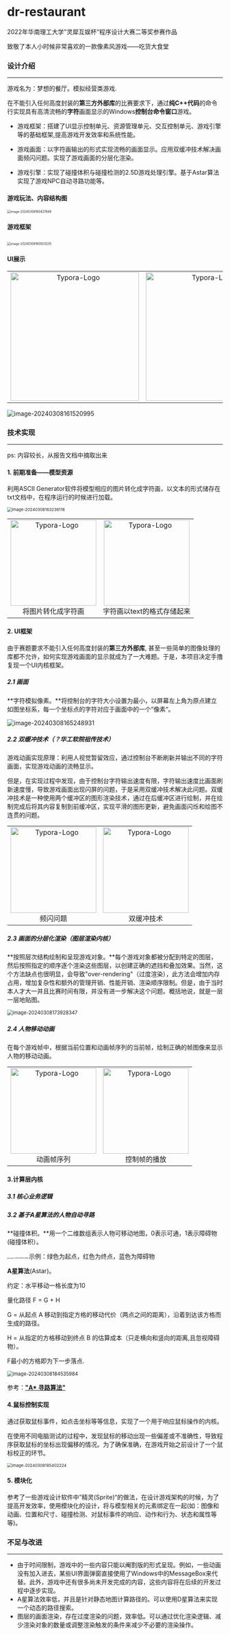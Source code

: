 # dr-restaurant
2022年华南理工大学"灵犀互娱杯“程序设计大赛二等奖参赛作品

致敬了本人小时候非常喜欢的一款像素风游戏——吃货大食堂

### 设计介绍

----

游戏名为：梦想的餐厅。模拟经营类游戏.

在不能引入任何高度封装的**第三方外部库**的比赛要求下，通过**纯C++代码**的命令行实现具有高清流畅的**字符**画面显示的Windows**控制台命令窗口**游戏。

-  游戏框架：搭建了UI显示控制单元、资源管理单元、交互控制单元、游戏引擎等的基础框架,提高游戏开发效率和系统性能。

- 游戏画面：以字符画输出的形式实现流畅的画面显示。应用双缓冲技术解决画面频闪问题。实现了游戏画面的分层化渲染。

- 游戏引擎：实现了碰撞体积与碰撞检测的2.5D游戏处理引擎。基于Astar算法实现了游戏NPC自动寻路功能等。

#### **游戏玩法、内容结构图**

<img src="assets/image-20240308160427648.png" alt="image-20240308160427648" style="zoom:50%;" />



#### **游戏框架**

​	<img src="assets/image-20240308160503235.png" alt="image-20240308160503235" style="zoom:50%;" />					

#### UI展示

<div><table frame=void>	<!--用了<div>进行封装-->
	<tr>
        <td><div><center>	<!--每个格子内是图片加标题-->
        	<img src="assets/image-20240308161451397.png"
                 alt="Typora-Logo"
                 height="300"/>	<!--高度设置-->
        </center></div></td>    
     	<td><div><center>	<!--第二张图片-->
    		<img src="assets/image-20240308161538964.png"
                 alt="Typora-Logo"
                 height="300"/>	
        </center></div></td>
	</tr>
</table></div>

<img src="assets/image-20240308161520995.png" alt="image-20240308161520995" style="zoom:100%;" />







### 技术实现

---

ps:	内容较长，从报告文档中摘取出来

#### 1. 前期准备——模型资源

利用ASCII Generator软件将模型相应的图片转化成字符画，以文本的形式储存在txt文档中，在程序运行的时候进行加载。

<img src="assets/image-20240308163236118.png" alt="image-20240308163236118" style="zoom:67%;" />

<div><table frame=void>	<!--用了<div>进行封装-->
	<tr>
        <td><div><center>	<!--每个格子内是图片加标题-->
        	<img src="assets/image-20240308163652940.png"
                 alt="Typora-Logo"
                 height="200"/>	<!--高度设置-->
        	<br>	<!--换行-->
        	将图片转化成字符画	<!--标题1-->
        </center></div></td>    
     	<td><div><center>	<!--第二张图片-->
    		<img src="assets/image-20240308164304803.png"
                 alt="Typora-Logo"
                 height="200"/>	
    		<br>
    		字符画以text的格式存储起来
        </center></div></td>
	</tr>
</table></div>





#### 2. UI框架

由于赛题要求不能引入任何高度封装的**第三方外部库**, 甚至一些简单的图像处理的库都不允许，如何实现游戏画面的显示就成为了一大难题。于是，本项目决定手撸复现一个UI内核框架。

##### 2.1 画面

**字符模拟像素。**将控制台的字符大小设置为最小，以屏幕左上角为原点建立如图坐标系，每一个坐标点的字符对应于画面中的一个”像素“。

![image-20240308165248931](assets/image-20240308165248931.png)

##### 2.2 双缓冲技术（？华工软院祖传技术）

游戏动画实现原理：利用人视觉暂留效应，通过控制台不断刷新并输出不同的字符画面，实现游戏动画的流畅显示。

但是，在实现过程中发现，由于控制台字符输出速度有限，字符输出速度比画面刷新速度慢，导致游戏画面出现闪屏的问题，于是采用双缓冲技术解决此问题。双缓冲技术是一种使用两个缓冲区的图形渲染技术，通过在后缓冲区进行绘制，并在绘制完成后将其内容复制到前缓冲区，实现平滑的图形更新，避免画面闪烁和绘图不连贯的问题。

<div><table frame=void>	<!--用了<div>进行封装-->
	<tr>
        <td><div><center>	<!--每个格子内是图片加标题-->
        	<img src="assets/1.gif"
                 alt="Typora-Logo"
                 height="200"/>	<!--高度设置-->
        	<br>	<!--换行-->
        	频闪问题	<!--标题1-->
        </center></div></td>    
     	<td><div><center>	<!--第二张图片-->
    		<img src="assets/image-20240308171552887.png"
                 alt="Typora-Logo"
                 height="200"/>	
    		<br>
    		双缓冲技术
        </center></div></td>
	</tr>
</table></div>

##### 2.3 画面的分层化渲染（图层渲染内核）

**按照层次结构绘制和呈现游戏对象。**每个游戏对象都被分配到特定的图层，然后按照指定的顺序逐个渲染这些图层，以创建正确的遮挡和叠加效果。当然，这个方法缺点也很明显，会导致"over-rendering"（过度渲染），此方法会增加内存占用，增加复杂性和额外的管理开销、性能开销、渲染顺序限制。但是，由于当时本人才大一并且比赛时间有限，并没有进一步解决这个问题。概括地说，就是一层一层地贴图。

<img src="assets/image-20240308173928347.png" alt="image-20240308173928347" style="zoom:80%;" />

##### 2.4 人物移动动画

在每个游戏帧中，根据当前位置和动画帧序列的当前帧，绘制正确的帧图像来显示人物的移动动画。

<div><table frame=void>	<!--用了<div>进行封装-->
	<tr>
        <td><div><center>	<!--每个格子内是图片加标题-->
        	<img src="assets/image-20240308174132874.png"
                 alt="Typora-Logo"
                 height="200"/>	<!--高度设置-->
        	<br>	<!--换行-->
        	动画帧序列	<!--标题1-->
        </center></div></td>    
     	<td><div><center>	<!--第二张图片-->
    		<img src="assets/2.gif"
                 alt="Typora-Logo"
                 height="200"/>	
    		<br>
    		控制帧的播放
        </center></div></td>
	</tr>
</table></div>

#### 3.计算层内核

##### 3.1 核心业务逻辑

##### 3.2 基于A星算法的人物自动寻路

**碰撞体积。**用一个二维数组表示人物可移动地图，0表示可通，1表示障碍物(碰撞体积）。

<img src="assets/image-20240308175040801.png" alt="image-20240308175040801" style="zoom:25%;" />示例：绿色为起点，红色为终点，蓝色为障碍物

**A星算法**(Astar)。

约定：水平移动一格长度为10

量化路径 F = G + H

G = 从起点 A 移动到指定方格的移动代价（两点之间的距离），沿着到达该方格而生成的路径。

H = 从指定的方格移动到终点 B 的估算成本（只走横向和竖向的距离,且忽视障碍物）。

F最小的方格即为下一步落点.

<img src="assets/image-20240308184535984.png" alt="image-20240308184535984" style="zoom:80%;" />

参考：[**"A* 寻路算法"**](http://www.cppblog.com/christanxw/archive/2006/04/07/5126.html )



#### 4.鼠标控制实现

通过获取鼠标事件，如点击坐标等等信息，实现了一个用于响应鼠标操作的内核。

在使用不同电脑测试的过程中，发现鼠标的移动出现一些偏差或不准确性，导致程序获取鼠标的坐标出现偏移的情况。为了确保准确，在游戏开始之前设计了一个鼠标校正的环节。

<img src="assets/image-20240308185402224.png" alt="image-20240308185402224" style="zoom:67%;" />

#### 5. 模块化 

参考了一些游戏设计软件中”精灵(Sprite)“的做法，在设计游戏架构的时候，为了提高开发效率，使用模块化的设计，将与模型相关的元素绑定在一起(如：图像和动画、位置和尺寸、碰撞检测、对鼠标事件的响应、动作和行为、状态和属性等等)。



### 不足与改进

----

- 由于时间限制，游戏中的一些内容只能以阉割版的形式呈现。例如，一些动画没有加入进去，某些UI界面弹窗直接使用了Windows中的MessageBox来代替。此外，游戏中还有很多尚未开发完成的内容，这些内容将在后续的开发过程中逐步实现。
- A星算法效率低，并且是针对静态地图计算路径的。可以使用D星算法来实现一个动态的路径搜索。
- 图层的画面渲染，存在过度渲染的问题，效率低。可以通过优化渲染逻辑、减少渲染对象的数量或调整渲染触发的条件来减少不必要的渲染操作。









